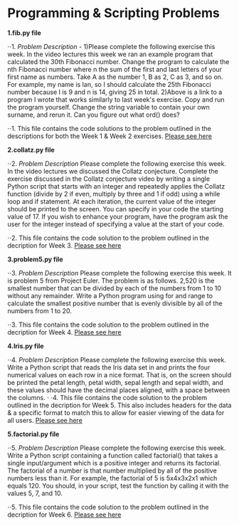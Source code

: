 # Programming & Scripting Problems 

**1.fib.py file**

⋅⋅1. *Problem Description* - 1)Please complete the following exercise this week. In the video lectures this week we ran an example program that calculated the 30th Fibonacci number. Change the program to calculate the nth Fibonacci number where n the sum of the first and last letters of your first name as numbers. Take A as the number 1, B as 2, C as 3, and so on. For example, my name is Ian, so I should calculate the 25th Fibonacci number because I is 9 and n is 14, giving 25 in total. 2)Above is a link to a program I wrote that works similarly to last week's exercise. Copy and run the program yourself. Change the string variable to contain your own surname, and rerun it. Can you figure out what ord() does?

⋅⋅1. This file contains the code solutions to the problem outlined in the descriptions for both the Week 1 & Week 2 exercises. 
[Please see here](https://github.com/ShaunaB93/CollegeAssignments/blob/master/fib.py)

**2.collatz.py file**

⋅⋅2. *Problem Description* Please complete the following exercise this week. In the video lectures we discussed the Collatz conjecture. Complete the exercise discussed in the Collatz conjecture video by writing a single Python script that starts with an integer and repeatedly applies the Collatz function (divide by 2 if even, multiply by three and 1 if odd) using a while loop and if statement. At each iteration, the current value of the integer should be printed to the screen. You can specify in your code the starting value of 17. If you wish to enhance your program, have the program ask the user for the integer instead of specifying a value at the start of your code.

⋅⋅2. This file contains the code solution to the problem outlined in the decription for Week 3. 
[Please see here](https://github.com/ShaunaB93/CollegeAssignments/blob/master/collatz.py)

**3.problem5.py file**

⋅⋅3. *Problem Description* Please complete the following exercise this week. It is problem 5 from Project Euler. The problem is as follows. 2,520 is the smallest number that can be divided by each of the numbers from 1 to 10 without any remainder. Write a Python program using for and range to calculate the smallest positive number that is evenly divisible by all of the numbers from 1 to 20.

⋅⋅3. This file contains the code solution to the problem outlined in the decription for Week 4. 
[Please see here](https://github.com/ShaunaB93/CollegeAssignments/blob/master/problem5.py)

**4.Iris.py file**

⋅⋅4. *Problem Description* Please complete the following exercise this week. Write a Python script that reads the Iris data set in and prints the four numerical values on each row in a nice format. That is, on the screen should be printed the petal length, petal width, sepal length and sepal width, and these values should have the decimal places aligned, with a space between the columns.
⋅
⋅4. This file contains the code solution to the problem outlined in the decription for Week 5. This also includes headers for the data & a specific format to match this to allow for easier viewing of the data for all users. 
[Please see here](https://github.com/ShaunaB93/CollegeAssignments/blob/master/Iris.py)

**5.factorial.py file**

⋅⋅5. *Problem Description* Please complete the following exercise this week. Write a Python script containing a function called factorial() that takes a single input/argument which is a positive integer and returns its factorial. The factorial of a number is that number multiplied by all of the positive numbers less than it. For example, the factorial of 5 is 5x4x3x2x1 which equals 120. You should, in your script, test the function by calling it with the values 5, 7, and 10.

⋅⋅5. This file contains the code solution to the problem outlined in the decription for Week 6. 
[Please see here](https://github.com/ShaunaB93/CollegeAssignments/blob/96807f83ad5237a3e9a908235facc55440573a86/Factorial.py#L1)
